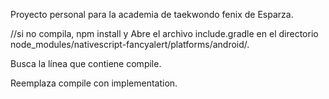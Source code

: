 Proyecto personal para la academia de taekwondo fenix de Esparza. 


//si no compila, npm install y 
Abre el archivo include.gradle en el directorio node_modules/nativescript-fancyalert/platforms/android/.

Busca la línea que contiene compile.

Reemplaza compile con implementation.